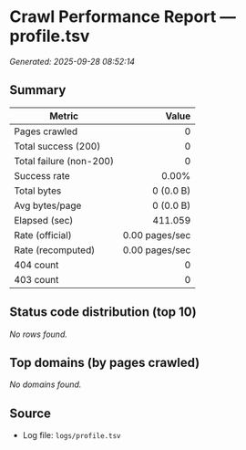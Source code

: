 # Crawl Performance Report — profile.tsv

_Generated: 2025-09-28 08:52:14_

## Summary

| Metric | Value |
|---|---:|
| Pages crawled | 0 |
| Total success (200) | 0 |
| Total failure (non-200) | 0 |
| Success rate | 0.00% |
| Total bytes | 0 (0.0 B) |
| Avg bytes/page | 0 (0.0 B) |
| Elapsed (sec) | 411.059 |
| Rate (official) | 0.00 pages/sec |
| Rate (recomputed) | 0.00 pages/sec |
| 404 count | 0 |
| 403 count | 0 |

## Status code distribution (top 10)

_No rows found._

## Top domains (by pages crawled)

_No domains found._

## Source

- Log file: `logs/profile.tsv`
